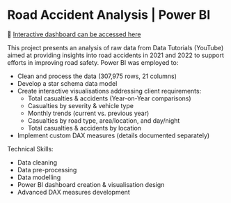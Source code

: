 # Road Accident Analysis | Power BI
🔗 [Interactive dashboard can be accessed here](https://www.novypro.com/project/road-accident-analysis-74)

This project presents an analysis of raw data from Data Tutorials (YouTube) aimed at providing insights into road accidents in 2021 and 2022 to support efforts in improving road safety. Power BI was employed to:

- Clean and process the data (307,975 rows, 21 columns)
- Develop a star schema data model
- Create interactive visualisations addressing client requirements:
  * Total casualties & accidents (Year-on-Year comparisons)
  * Casualties by severity & vehicle type
  * Monthly trends (current vs. previous year)
  * Casualties by road type, area/location, and day/night
  * Total casualties & accidents by location
- Implement custom DAX measures (details documented separately)

Technical Skills:

- Data cleaning
- Data pre-processing
- Data modelling
- Power BI dashboard creation & visualisation design
- Advanced DAX measures development
